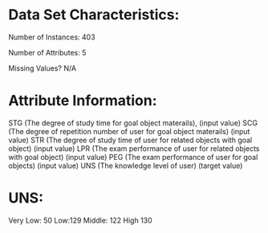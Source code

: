 # Data Set Characteristics:  

Number of Instances: 403

Number of Attributes: 5

Missing Values? N/A

# Attribute Information:

STG (The degree of study time for goal object materails), (input value) 
SCG (The degree of repetition number of user for goal object materails) (input value) 
STR (The degree of study time of user for related objects with goal object) (input value) 
LPR (The exam performance of user for related objects with goal object) (input value) 
PEG (The exam performance of user for goal objects) (input value) 
UNS (The knowledge level of user) (target value) 

# UNS: 

Very Low: 50 
Low:129 
Middle: 122 
High 130
